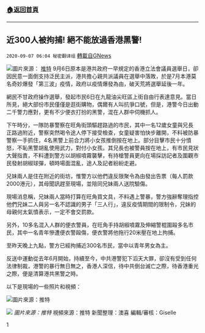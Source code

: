 ###  [:house:返回首頁](https://github.com/ourhimalayas/txt)
---

## 近300人被拘捕! 絕不能放過香港黑警!
`2020-09-07 06:04 秘密翻译组` [轉載自GNews](https://gnews.org/zh-hant/338736/)

![](https://s3.amazonaws.com/gnews-media-offload/wp-content/uploads/2020/09/07055057/d67961cc-13c3-4d9f-9b1d-bc415a02990f.jpg)圖片來源： [推特](https://twitter.com/Kawaiiiii19/status/1302591671666794496?s=20) 
9月6日原本是港共政府一早規定的香港立法會議員選舉日，卻因民意一面倒支持泛民主派，港共擔心親共派議員在選舉中落敗，於是7月本港莫名奇妙爆發「第三波」疫情，政府以疫情爆發為由，破天荒將選舉延後一年。

網民不甘政府操作選舉，發起市民6日在九龍油尖旺區上街自由行表達意見。當日所見，絕大部份市民僅僅是逛街購物，偶爾有人叫抗爭口號，但是，港警今日出動二千警力應對，更有不少便衣打扮的黑警，混在人群中伺機抓人。

下午時分，一隊防暴警察在旺角街頭驅趕路過的市民，其中一名12歲女童與兄長正路過附近，警察突然喝令途人停下接受檢查，女童疑害怕快步離開，不料被防暴警察一手抓住，4名黑警上前合力將小女孩推倒按在地上。部分目擊市民十分憤怒，不恥黑警胡亂使用武力，對付小女孩。其兄長也被警員按在地上，有市民見狀大聲指責，不料遭到警方以胡椒噴霧襲擊，有持槍警員更向在場採訪記者及圍觀市民發射胡椒球彈，頓時場面混亂，途人及記者紛紛走避。

兄妹兩人是住在附近的街坊，惟警方以他們違反限聚令為由發出告票（每人罰款2000港元），其母聞訊趕至現場，並陪同兄妹兩人送院驗傷。

現場消息稱，兄妹兩人當時打算在旺角買文具，不料遇上警暴，警方強辭奪理指控他們兄妹二人與另一名不認識的男子「三人行」，違反疫情期間的限制令，兄妹的母親何太氣憤表示，一定不會交罰款。

另外，10多名混入人群的便衣警員，在旺角手持胡椒噴霧及伸縮警棍圍毆多名市民，其中一名青年慘遭便衣警毆傷，便衣警將他拖行20米壓在地上拘捕。

至昨天晚上九點，警方已經拘捕近300名市民，當中以青年男女為主。

反送中運動從去年6月開始，持續至今，中共港警犯下滔天大罪，卻沒有受到任何法律制裁，港警的暴行無日無之，香港人深信，待中共倒台滅亡之際，待香港重光之際，便是清算港共黑警之時。

以下是現場的一些照片和視頻：

![](https://s3.amazonaws.com/gnews-media-offload/wp-content/uploads/2020/09/07055716/e2a513c0-5c6b-4677-b224-0fcf4b8b74b4.jpg)圖片來源：推特

![](https://s3.amazonaws.com/gnews-media-offload/wp-content/uploads/2020/09/07055738/716efe17-e166-459e-9d17-2f0bf69f95e4.jpg) *圖片來源：推特*
視頻來源：推特
新聞整理：澳喜
編輯/審核：Giselle



1
